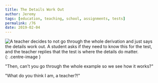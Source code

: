 ```yaml
---
title: The Details Work Out
author: Jeremy
tags: [education, teaching, school, assignments, tests]
permalink: /76
date: 2019-02-04
---
```


![A teacher decides to not go through the whole derivation and just says the details work out. A student asks if they need to know this for the test, and the teacher replies that the test is where the details do matter.](https://res.cloudinary.com/dh3hm8pb7/image/upload/c_scale,q_auto:best/v1535842782/Handwaving/Published/TheDetails.png){: .centre-image }

"Then, can't you go through the whole example so we see how it works?"

"What do you think I am, a teacher?!"